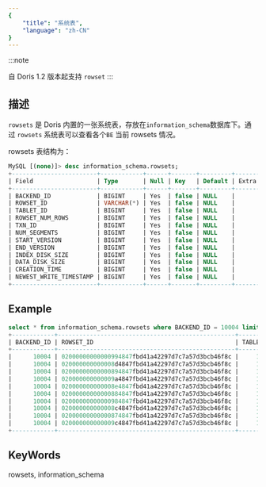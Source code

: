 ```yaml
---
{
    "title": "系统表",
    "language": "zh-CN"
}
---
```


<!--
Licensed to the Apache Software Foundation (ASF) under one
or more contributor license agreements.  See the NOTICE file
distributed with this work for additional information
regarding copyright ownership.  The ASF licenses this file
to you under the Apache License, Version 2.0 (the
"License"); you may not use this file except in compliance
with the License.  You may obtain a copy of the License at

  http://www.apache.org/licenses/LICENSE-2.0

Unless required by applicable law or agreed to in writing,
software distributed under the License is distributed on an
"AS IS" BASIS, WITHOUT WARRANTIES OR CONDITIONS OF ANY
KIND, either express or implied.  See the License for the
specific language governing permissions and limitations
under the License.
-->



:::note

自 Doris 1.2 版本起支持 `rowset` 
:::


## 描述

`rowsets` 是 Doris 内置的一张系统表，存放在`information_schema`数据库下。通过 `rowsets` 系统表可以查看各个`BE` 当前 rowsets 情况。

rowsets 表结构为：
```sql
MySQL [(none)]> desc information_schema.rowsets;
+------------------------+------------+------+-------+---------+-------+
| Field                  | Type       | Null | Key   | Default | Extra |
+------------------------+------------+------+-------+---------+-------+
| BACKEND_ID             | BIGINT     | Yes  | false | NULL    |       |
| ROWSET_ID              | VARCHAR(*) | Yes  | false | NULL    |       |
| TABLET_ID              | BIGINT     | Yes  | false | NULL    |       |
| ROWSET_NUM_ROWS        | BIGINT     | Yes  | false | NULL    |       |
| TXN_ID                 | BIGINT     | Yes  | false | NULL    |       |
| NUM_SEGMENTS           | BIGINT     | Yes  | false | NULL    |       |
| START_VERSION          | BIGINT     | Yes  | false | NULL    |       |
| END_VERSION            | BIGINT     | Yes  | false | NULL    |       |
| INDEX_DISK_SIZE        | BIGINT     | Yes  | false | NULL    |       |
| DATA_DISK_SIZE         | BIGINT     | Yes  | false | NULL    |       |
| CREATION_TIME          | BIGINT     | Yes  | false | NULL    |       |
| NEWEST_WRITE_TIMESTAMP | BIGINT     | Yes  | false | NULL    |       |
+------------------------+------------+------+-------+---------+-------+
```

## Example

```sql
select * from information_schema.rowsets where BACKEND_ID = 10004 limit 10;
+------------+--------------------------------------------------+-----------+-----------------+--------+--------------+---------------+-------------+-----------------+----------------+---------------+------------------------+------------------------+
| BACKEND_ID | ROWSET_ID                                        | TABLET_ID | ROWSET_NUM_ROWS | TXN_ID | NUM_SEGMENTS | START_VERSION | END_VERSION | INDEX_DISK_SIZE | DATA_DISK_SIZE | CREATION_TIME | OLDEST_WRITE_TIMESTAMP | NEWEST_WRITE_TIMESTAMP |
+------------+--------------------------------------------------+-----------+-----------------+--------+--------------+---------------+-------------+-----------------+----------------+---------------+------------------------+------------------------+
|      10004 | 02000000000000994847fbd41a42297d7c7a57d3bcb46f8c |     10771 |           66850 |      6 |            1 |             3 |           3 |            2894 |         688855 |    1659964582 |             1659964581 |             1659964581 |
|      10004 | 020000000000008d4847fbd41a42297d7c7a57d3bcb46f8c |     10771 |           66850 |      2 |            1 |             2 |           2 |            2894 |         688855 |    1659964575 |             1659964574 |             1659964574 |
|      10004 | 02000000000000894847fbd41a42297d7c7a57d3bcb46f8c |     10771 |               0 |      0 |            0 |             0 |           1 |               0 |              0 |    1659964567 |             1659964567 |             1659964567 |
|      10004 | 020000000000009a4847fbd41a42297d7c7a57d3bcb46f8c |     10773 |           66639 |      6 |            1 |             3 |           3 |            2897 |         686828 |    1659964582 |             1659964581 |             1659964581 |
|      10004 | 020000000000008e4847fbd41a42297d7c7a57d3bcb46f8c |     10773 |           66639 |      2 |            1 |             2 |           2 |            2897 |         686828 |    1659964575 |             1659964574 |             1659964574 |
|      10004 | 02000000000000884847fbd41a42297d7c7a57d3bcb46f8c |     10773 |               0 |      0 |            0 |             0 |           1 |               0 |              0 |    1659964567 |             1659964567 |             1659964567 |
|      10004 | 02000000000000984847fbd41a42297d7c7a57d3bcb46f8c |     10757 |           66413 |      6 |            1 |             3 |           3 |            2893 |         685381 |    1659964582 |             1659964581 |             1659964581 |
|      10004 | 020000000000008c4847fbd41a42297d7c7a57d3bcb46f8c |     10757 |           66413 |      2 |            1 |             2 |           2 |            2893 |         685381 |    1659964575 |             1659964574 |             1659964574 |
|      10004 | 02000000000000874847fbd41a42297d7c7a57d3bcb46f8c |     10757 |               0 |      0 |            0 |             0 |           1 |               0 |              0 |    1659964567 |             1659964567 |             1659964567 |
|      10004 | 020000000000009c4847fbd41a42297d7c7a57d3bcb46f8c |     10739 |            1698 |      8 |            1 |             3 |           3 |             454 |          86126 |    1659964582 |             1659964582 |             1659964582 |
+------------+--------------------------------------------------+-----------+-----------------+--------+--------------+---------------+-------------+-----------------+----------------+---------------+------------------------+------------------------+
```

## KeyWords

rowsets, information_schema

